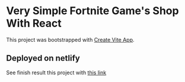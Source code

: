 # Very Simple Fortnite Game's Shop With React

This project was bootstrapped with [Create Vite App](https://github.com/vitejs/vite/tree/main/packages/create-vite).

## Deployed on netlify

See finish result this project with [this link](https://react-fortnite.netlify.app/)